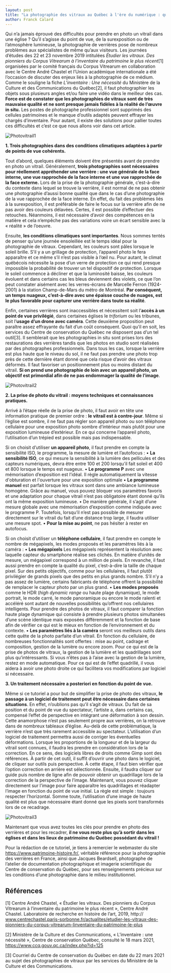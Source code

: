 ```yaml
---
layout: post
title: "La photographie des vitraux au Québec à l'ère du numérique : quelles sont les bonnes pratiques ?"
author: Franck Calard
---
```


 Qui n’a jamais éprouvé des difficultés pour prendre en photo un vitrail dans une église ? Qu’il s’agisse du point de vue, de la surexposition ou de l’atmosphère lumineuse, la photographie de verrières pose de nombreux problèmes aux spécialistes de même qu’aux visiteurs. Les journées d’études des 22 et 23 novembre 2019 intitulées _Étudier les vitraux. Des pionniers du Corpus Vitrearum à l’inventaire du patrimoine le plus récent_[1] organisées par le comité français du Corpus Vitrearum en collaboration avec le Centre André Chastel et l’Union académique internationale a été l’occasion de discuter des enjeux liés à la photographie de ce médium. Comme le souligne la fiche _L’inventaire : Une nécessité_ du Ministère de la Culture et des Communications du Québec[2], il faut photographier les objets sous plusieurs angles et/ou faire une vidéo dans le meilleur des cas. **Force est de constater que les photographies de vitraux sont de très mauvaise qualité et ne sont presque jamais fidèles à la réalité de l’œuvre in situ.** Les postes de photographe professionnel sont supprimés des cellules patrimoines et le manque d’outils adaptés peuvent effrayer les chargés d’inventaire. Pour autant, il existe des solutions pour pallier toutes ces difficultés et c’est ce que nous allons voir dans cet article.

![Photovitrail1](http://www.museadon.ca/images/Photovitrail1.jpg)

**1.  Trois photographies dans des conditions climatiques adaptées à partir de points de vue cohérents.**

  Tout d’abord, quelques éléments doivent être présentés avant de prendre en photo un vitrail. Généralement, **trois photographies sont nécessaires pour réellement appréhender une verrière : une vue générale de la face interne, une vue rapprochée de la face interne et une vue rapprochée de la face externe.** Lors de la prise de la photographie générale, c’est-à-dire du contexte dans lequel se trouve la verrière, il est normal de ne pas obtenir une photographie d’aussi bonne qualité que dans le cas d’une photographie de la vue rapprochée de la face interne. En effet, du fait des problèmes liés à la surexposition, il est préférable de faire le focus sur la verrière afin de ne pas avoir des couleurs délavées. Certes, il est possible d’effectuer des retouches. Néanmoins, il est nécessaire d’avoir des compétences en la matière et cela n’empêche pas des variations voire un écart sensible avec la « réalité » de l’oeuvre.
 
  Ensuite, **les conditions climatiques sont importantes**. Nous sommes tentés de penser qu’une journée ensoleillée est le temps idéal pour la photographie de vitraux. Cependant, les couleurs sont pâles lorsque le soleil brille. S’il y a un grillage de protection, l’appareil photo le fera apparaître et ce même s’il n’est pas visible à l’œil nu. Pour autant, le climat québécois nécessite la pose d’un verre de protection ce qui rend presque impossible la probabilité de trouver un tel dispositif de protection.  Lorsque le soleil commence à décliner et que la luminosité baisse, les couleurs évoluent et dans certains cas les bleus deviennent des violets, ce que l’on peut constater aisément avec les verres-écrans de Marcelle Ferron (1924-2001) à la station Champ-de-Mars du métro de Montréal. **Par conséquent, un temps nuageux, c’est-à-dire avec une épaisse couche de nuages, est le plus favorable pour capturer une verrière dans toute sa réalité**. 
  
  Enfin, certaines verrières sont inaccessibles et nécessitent soit l’**accès à un point de vue privilégié**, dans certaines églises le _triforium_ ou les tribunes, soit l’**usage d’un drone avec caméra**. Cette deuxième proposition peut paraître assez effrayante du fait d’un coût conséquent. Quoi qu’il en soit, les services du Centre de conservation du Québec ne disposent pas d’un tel outil[3]. Il semblerait que les photographies in situ sont prises lors des restaurations des verrières tandis que les photos en studio sont réalisées par des photographes professionnels. Dans tous les cas, lorsque la verrière est plus haute que le niveau du sol, il ne faut pas prendre une photo trop près de cette dernière étant donné que cela risque d’avoir des vitraux déformés. Il faut favoriser un positionnement plus ou moins distant du vitrail. **Si on prend une photographie de loin avec un appareil photo, un objectif est primordial afin de ne pas endommager la qualité de l’image**. 
  
![Photovitrail2](http://www.museadon.ca/images/Photovitrail2.jpg)

**2.  La prise de photo du vitrail : moyens techniques et connaissances pratiques.**

Arrivé à l’étape réelle de la prise de photo, il faut avoir en tête une information pratique de premier ordre :  **le vitrail est à contre-jour**. Même si l’église est sombre, il ne faut pas régler son appareil photo ou son téléphone cellulaire pour une exposition photo sombre d’intérieur mais plutôt pour une exposition lumineuse d’extérieur. En ce qui concerne l’appareil photo, l’utilisation d’un trépied est possible mais pas indispensable. 

Si on choisit d’utiliser **un appareil photo**, il faut prendre en compte la sensibilité ISO, le programme, la mesure de lumière et l’autofocus :
•  **La sensibilité ISO**, ce qui mesure la sensibilité à la lumière des pellicules et des capteurs numériques, devra être entre 100 et 200 lorsqu’il fait soleil et 400 et 800 lorsque le temps est nuageux. 
•  **Le programme P** avec une mémorisation d’exposition est l’idéal. Il règle automatiquement la vitesse d'obturation et l'ouverture pour une exposition optimale
•  **Le programme manuel** est parfait lorsque les vitraux sont dans une ambiance lumineuse homogène. Grâce au manuel, vous pouvez bloquer vos paramètres favoris et une adaptation pour chaque vitrail n’est pas obligatoire étant donné qu’ils ont la même exposition lumineuse.
•  De manière générale, il s’agit d’une mesure globale avec une mémorisation d’exposition comme indiquée avec le programme P. Toutefois, lorsqu’il n’est pas possible de mesurer directement sur le vitrail du fait d’une distance trop large, il faudra utiliser une mesure spot.
•  **Pour la mise au point**, ne pas hésiter à rester en autofocus. 

Si on choisit d’utiliser un **téléphone cellulaire**, il faut prendre en compte le nombre de mégapixels, les modes proposés et les paramètres liés à la caméra :
• **Les mégapixels** Les mégapixels représentent la résolution avec laquelle capteur du smartphone réalise ses clichés. En matière d’unités de mesure, un mégapixel correspond à un million de pixels. En revanche, il faut aussi prendre en compte la qualité du pixel, c’est-à-dire la taille de chaque pixel. Sur des petits objectifs, comme pour les cellulaires, il faut plutôt privilégier de grands pixels que des petits en plus grands nombre. S’il n’y a pas assez de lumière, certains fabricants de téléphone offrent la possibilité de remplacer le capteur photo par un plus grand.
•  **Les modes proposés** comme le HDR (_high dynamic range_ ou haute plage dynamique), le mode portrait, le mode carré, le mode panoramique ou encore le mode ralenti et accéléré sont autant de nouvelles possibilités qu’offrent nos cellulaires intelligents. Pour prendre des photos de vitraux, il faut comparer la fonction haute plage dynamique qui consiste à prendre plusieurs photos simultanées d’une scène identique mais exposées différemment et la fonction de base afin de vérifier ce qui est le mieux en fonction de l’environnement et du contexte.
•  **Les paramètres liés à la caméra** seront vos meilleurs outils dans cette quête de la photo parfaite d’un vitrail. En fonction du cellulaire, de nombreuses fonctionnalités sont offertes : mise au point, cadrage et composition, gestion de la lumière ou encore zoom. Pour ce qui est de la prise de photos de vitraux, la gestion de la lumière et les quadrillages sont plus qu’intéressants. Si vous n’êtes pas à l’aise avec la gestion de la lumière, restez en mode automatique. Pour ce qui est de l’effet quadrillé, il vous aidera à avoir une photo droite ce qui facilitera vos modifications par logiciel si nécessaire.


**3.  Un traitement nécessaire a posteriori en fonction du point de vue.**

Même si ce tutoriel a pour but de simplifier la prise de photo des vitraux, **le passage à un logiciel de traitement peut être nécessaire dans certaines situations**. En effet, n’oublions pas qu’il s’agit de vitraux. Du fait de sa position et du point de vue du spectateur, l’artiste a, dans certains cas, compensé l’effet de perspective en intégrant une déformation à son dessin. Cette anamorphose n’est pas seulement propre aux verrières, on la retrouve dans de nombreux tableaux d’église. Au-delà de cette problématique, la verrière n’est que très rarement accessible au spectateur. L’utilisation d’un logiciel de traitement permettra aussi de corriger les éventuelles déformations. Lorsque les proportions de la longueur et de la largeur du vitrail sont connues, il faudra les prendre en considération lors de la correction. En ce sens, des logiciels libres de droits comme Gimp sont des références. À partir de cet outil, il suffit d’ouvrir une photo dans le logiciel, de cliquer sur outils puis perspective. À cette étape, il faut bien vérifier que l’option correction en arrière est sélectionnée. Ensuite, il faudra cliquer sur guide puis nombre de ligne afin de pouvoir obtenir un quadrillage lors de la correction de la perspective de l’image. Maintenant, vous pouvez cliquer directement sur l’image pour faire apparaître les quadrillages et réadapter l’image en fonction du point de vue initial. La règle est simple : toujours respecter l’horizontal. Somme toute, l’utilisation d’une image de haute qualité est plus que nécessaire étant donné que les pixels sont transformés lors de ce recadrage.

![Photovitrail3](http://www.museadon.ca/images/Photovitrail3.jpg)

  Maintenant que vous avez toutes les clés pour prendre en photo des verrières et pour les recadrer, **il ne vous reste plus qu’à sortir dans les églises et dans les lieux de patrimoine du Québec possédant du vitrail !**
  
  Pour la rédaction de ce tutoriel, je tiens à remercier le webmaster du site https://www.patrimoine-histoire.fr/, véritable référence pour la photographie des verrières en France, ainsi que Jacques Beardsell, photographe de l’atelier de documentation photographique et imagerie scientifique du Centre de conservation du Québec, pour ses renseignements précieux sur les conditions d’une photographie dans le milieu institutionnel. 
  
  ## Références ##
  
  [1] Centre André Chastel, « Étudier les vitraux. Des pionniers du Corpus Vitrearum à l’inventaire du patrimoine le plus récent », Centre André Chastel. Laboratoire de recherche en histoire de l’art, 2019, http:// www.centrechastel.paris-sorbonne.fr/actualites/etudier-les-vitraux-des-pionniers-du-corpus-vitrearum-linventaire-du-patrimoine-le-plus
  
  [2] Ministère de la Culture et des Communications, « L’inventaire : une nécessité », Centre de conservation Québec, consulté le 18 mars 2021, https://www.ccq.gouv.qc.ca/index.php?id=125
  
  [3] Courriel du Centre de conservation du Québec en date du 22 mars 2021 au sujet des photographies de vitraux par les services du Ministère de la Culture et des Communications.
